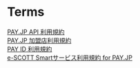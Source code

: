 # Terms

[PAY.JP API 利用規約](merchant.md)  
[PAY.JP 加盟店利用規約](merchant_vm.txt)  
[PAY ID 利用規約](customer.md)  
[e-SCOTT Smartサービス利用規約 for PAY.JP](e-scott.md)
